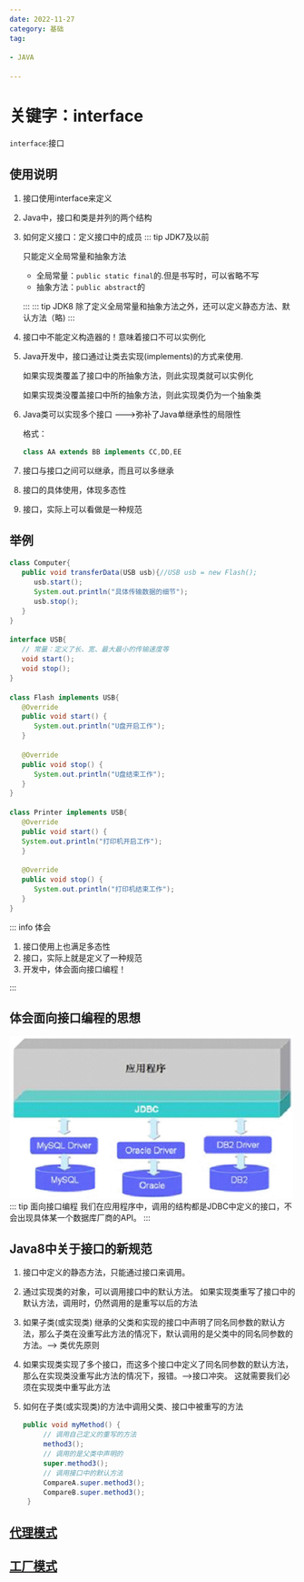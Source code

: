 ```yaml
---
date: 2022-11-27
category: 基础
tag:

- JAVA

---
```


# 关键字：interface

`interface`:接口

## 使用说明

1. 接口使用interface来定义
2. Java中，接口和类是并列的两个结构
3. 如何定义接口：定义接口中的成员
   ::: tip JDK7及以前

   只能定义全局常量和抽象方法
    - 全局常量：`public static final`的.但是书写时，可以省略不写
    - 抽象方法：`public abstract`的

   :::
   ::: tip JDK8
   除了定义全局常量和抽象方法之外，还可以定义静态方法、默认方法（略)
   :::

4. 接口中不能定义构造器的！意味着接口不可以实例化

5. Java开发中，接口通过让类去实现(implements)的方式来使用.

   如果实现类覆盖了接口中的所抽象方法，则此实现类就可以实例化

   如果实现类没覆盖接口中所的抽象方法，则此实现类仍为一个抽象类

6. Java类可以实现多个接口 --->弥补了Java单继承性的局限性

   格式：
   ```java
   class AA extends BB implements CC,DD,EE
   ```
7. 接口与接口之间可以继承，而且可以多继承
8. 接口的具体使用，体现多态性
9. 接口，实际上可以看做是一种规范

## 举例

```java
class Computer{
   public void transferData(USB usb){//USB usb = new Flash();
	  usb.start();
	  System.out.println("具体传输数据的细节");
	  usb.stop();
   }
}

interface USB{
   // 常量：定义了长、宽、最大最小的传输速度等
   void start();
   void stop();
}

class Flash implements USB{
   @Override
   public void start() {
      System.out.println("U盘开启工作");
   }

   @Override
   public void stop() {
      System.out.println("U盘结束工作");
   }
}

class Printer implements USB{
   @Override
   public void start() {
   System.out.println("打印机开启工作");
   }

   @Override
   public void stop() {
      System.out.println("打印机结束工作");
   }
}
```

::: info 体会

1. 接口使用上也满足多态性
2. 接口，实际上就是定义了一种规范
3. 开发中，体会面向接口编程！

:::

## 体会面向接口编程的思想

![img.png](../../images/interface.png)
::: tip 面向接口编程
我们在应用程序中，调用的结构都是JDBC中定义的接口，不会出现具体某一个数据库厂商的API。
:::

## Java8中关于接口的新规范

1. 接口中定义的静态方法，只能通过接口来调用。

2. 通过实现类的对象，可以调用接口中的默认方法。
   如果实现类重写了接口中的默认方法，调用时，仍然调用的是重写以后的方法

3. 如果子类(或实现类)
   继承的父类和实现的接口中声明了同名同参数的默认方法，那么子类在没重写此方法的情况下，默认调用的是父类中的同名同参数的方法。-->
   类优先原则
4. 如果实现类实现了多个接口，而这多个接口中定义了同名同参数的默认方法，
   那么在实现类没重写此方法的情况下，报错。-->接口冲突。
   这就需要我们必须在实现类中重写此方法
5. 如何在子类(或实现类)的方法中调用父类、接口中被重写的方法

   ```java
   public void myMethod() {
        // 调用自己定义的重写的方法
        method3();
        // 调用的是父类中声明的
        super.method3();
        // 调用接口中的默认方法
        CompareA.super.method3();
        CompareB.super.method3();
    }
   ```

## [代理模式](/java/java-basic/design-patterns/agent.md)
## [工厂模式](/java/java-basic/design-patterns/factory.md)
